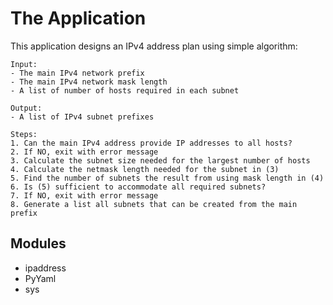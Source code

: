 # The Application

This application designs an IPv4 address plan using simple algorithm:

```
Input:   
- The main IPv4 network prefix
- The main IPv4 network mask length
- A list of number of hosts required in each subnet

Output:
- A list of IPv4 subnet prefixes

Steps:
1. Can the main IPv4 address provide IP addresses to all hosts?
2. If NO, exit with error message
3. Calculate the subnet size needed for the largest number of hosts
4. Calculate the netmask length needed for the subnet in (3)
5. Find the number of subnets the result from using mask length in (4)
6. Is (5) sufficient to accommodate all required subnets?
7. If NO, exit with error message
8. Generate a list all subnets that can be created from the main prefix
```

## Modules

- ipaddress
- PyYaml
- sys
